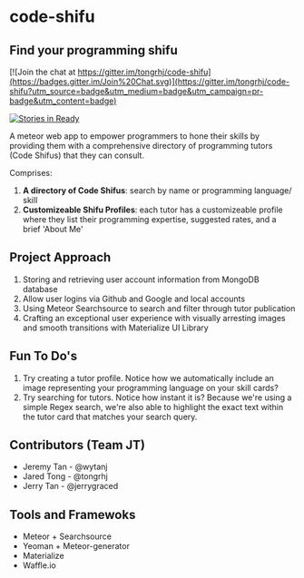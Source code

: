 # code-shifu
## Find your programming shifu

[![Join the chat at https://gitter.im/tongrhj/code-shifu](https://badges.gitter.im/Join%20Chat.svg)](https://gitter.im/tongrhj/code-shifu?utm_source=badge&utm_medium=badge&utm_campaign=pr-badge&utm_content=badge) 

[![Stories in Ready](https://badge.waffle.io/tongrhj/code-shifu.png?label=ready&title=Ready)](https://waffle.io/tongrhj/code-shifu)

A meteor web app to empower programmers to hone their skills by providing them with a comprehensive directory of programming tutors (Code Shifus) that they can consult.

Comprises:

1. **A directory of Code Shifus**: search by name or programming language/ skill
1. **Customizeable Shifu Profiles**: each tutor has a customizeable profile where they list their programming expertise, suggested rates, and a brief 'About Me'

## Project Approach
1. Storing and retrieving user account information from MongoDB database
1. Allow user logins via Github and Google and local accounts
1. Using Meteor Searchsource to search and filter through tutor publication
1. Crafting an exceptional user experience with visually arresting images and smooth transitions with Materialize UI Library

## Fun To Do's
1. Try creating a tutor profile. Notice how we automatically include an image representing your programming language on your skill cards?
2. Try searching for tutors. Notice how instant it is? Because we're using a simple Regex search, we're also able to highlight the exact text within the tutor card that matches your search query.

## Contributors (Team JT)
* Jeremy Tan - @wytanj
* Jared Tong - @tongrhj
* Jerry Tan - @jerrygraced

## Tools and Framewoks
* Meteor + Searchsource
* Yeoman + Meteor-generator
* Materialize
* Waffle.io

